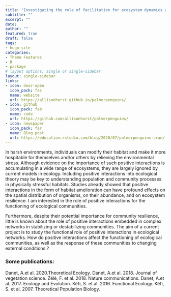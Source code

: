 ```yaml
---
title: "Investigating the role of facilitation for ecosystem dynamics and resilience"
subtitle: ""
excerpt: ""
date: 
author: ""
featured: true
draft: false
tags:
- hugo-site
categories:
- Theme Features
- R
- package
# layout options: single or single-sidebar
layout: single-sidebar
links:
- icon: door-open
  icon_pack: fas
  name: website
  url: https://allisonhorst.github.io/palmerpenguins/
- icon: github
  icon_pack: fab
  name: code
  url: https://github.com/allisonhorst/palmerpenguins/
- icon: newspaper
  icon_pack: far
  name: Blog post
  url: https://education.rstudio.com/blog/2020/07/palmerpenguins-cran/
---
```


In harsh environments, individuals can modify their habitat and make it more hospitable for themselves and/or others by relieving the environmental stress. Although evidence on the importance of such positive interactions is accumulating in a wide range of ecosystems, they are largely ignored by current models in ecology. Including positive interactions into ecological theory may be key to understanding population and community processes in physically stressful habitats. Studies already showed that positive interactions in the form of habitat amelioration can have profound effects on the spatial distribution of organisms, on their abundance, and on ecosystem resilience. I am interested in the role of positive interactions for the functioning of ecological communities.

Furthermore, despite their potential importance for community resilience, little is known about the role of positive interactions embedded in complex networks in stabilizing or destabilizing communities. The aim of a current project is to study the functional role of positive interactions in ecological networks. How do positive interactions affect the functioning of ecological communities, as well as the response of these communities to changing external conditions ?

### Some publications:

Danet, A.et al. 2020.Theoretical Ecology. 
Danet, A.et al. 2018. Journal of vegetation science. 
Zélé, F. et al. 2018. Nature communications. 
Danet, A.et al. 2017. Ecology and Evolution. 
Kéfi, S. et al. 2016. Functional Ecology. 
Kéfi, S. et al. 2007. Theoretical Population Biology.

